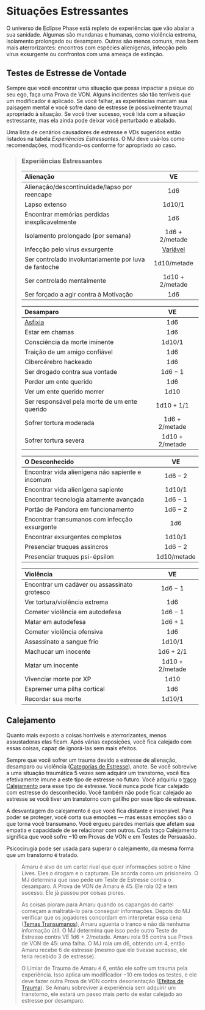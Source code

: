 # Situações Estressantes

O universo de Eclipse Phase está repleto de experiências que vão abalar a sua sanidade. Algumas são mundanas e humanas, como violência extrema, isolamento prolongado ou desamparo. Outras são menos comuns, mas bem mais aterrorizantes: encontros com espécies alienígenas, infecção pelo vírus exsurgente ou confrontos com uma ameaça de extinção.

## Testes de Estresse de Vontade

Sempre que você encontrar uma situação que possa impactar a psique do seu ego, faça uma Prova de VON. Alguns incidentes são tão terríveis que um modificador é aplicado. Se você falhar, as experiências marcam sua paisagem mental e você sofre dano de estresse (e possivelmente trauma) apropriado à situação. Se você tiver sucesso, você lida com a situação estressante, mas ela ainda pode deixar você perturbado e abalado.

Uma lista de cenários causadores de estresse e VDs sugeridos estão listados na tabela _Experiências Estressantes_. O MJ deve usá-los como recomendações, modificando-os conforme for apropriado ao caso.

<blockquote class="table">

### Experiências Estressantes

| Alienação                                             |                    VE                     |
|:----------------------------------------------------- |:-----------------------------------------:|
| Alienação/descontinuidade/lapso por reencape          |                    1d6                    |
| Lapso extenso                                         |                  1d10/1                   |
| Encontrar memórias perdidas inexplicavelmente         |                    1d6                    |
| Isolamento prolongado (por semana)                    |              1d6 + 2/metade               |
| Infecção pelo vírus exsurgente                        | [Variável](../18/13-exsurgent-strains.md) |
| Ser controlado involuntariamente por luva de fantoche |                1d10/metade                |
| Ser controlado mentalmente                            |              1d10 + 2/metade              |
| Ser forçado a agir contra à Motivação                 |                    1d6                    |

| Desamparo                                                 |       VE        |
|:--------------------------------------------------------- |:---------------:|
| [Asfixia](../12/28-environmental-factors.md#asphyxiation) |       1d6       |
| Estar em chamas                                           |       1d6       |
| Consciência da morte iminente                             |     1d10/1      |
| Traição de um amigo confiável                             |       1d6       |
| Cibercérebro hackeado                                     |       1d6       |
| Ser drogado contra sua vontade                            |     1d6 − 1     |
| Perder um ente querido                                    |       1d6       |
| Ver um ente querido morrer                                |      1d10       |
| Ser responsável pela morte de um ente querido             |   1d10 + 1/1    |
| Sofrer tortura moderada                                   | 1d6 + 2/metade  |
| Sofrer tortura severa                                     | 1d10 + 2/metade |

| O Desconhecido                                   |     VE      |
|:------------------------------------------------ |:-----------:|
| Encontrar vida alienígena não sapiente e incomum |   1d6 − 2   |
| Encontrar vida alienígena sapiente               |   1d10/1    |
| Encontrar tecnologia altamente avançada          |   1d6 − 1   |
| Portão de Pandora em funcionamento               |   1d6 − 2   |
| Encontrar transumanos com infecção exsurgente    |     1d6     |
| Encontrar exsurgentes completos                  |   1d10/1    |
| Presenciar truques assincros                     |   1d6 − 2   |
| Presenciar truques psi-épsilon                   | 1d10/metade |

| Violência                                    |       VE        |
|:-------------------------------------------- |:---------------:|
| Encontrar um cadáver ou assassinato grotesco |     1d6 − 1     |
| Ver tortura/violência extrema                |       1d6       |
| Cometer violência em autodefesa              |     1d6 − 1     |
| Matar em autodefesa                          |     1d6 + 1     |
| Cometer violência ofensiva                   |       1d6       |
| Assassinato a sangue frio                    |     1d10/1      |
| Machucar um inocente                         |    1d6 + 2/1    |
| Matar um inocente                            | 1d10 + 2/metade |
| Vivenciar morte por XP                       |      1d10       |
| Espremer uma pilha cortical                  |       1d6       |
| Recordar sua morte                           |     1d10/1      |

</blockquote>

## Calejamento

Quanto mais exposto a coisas horríveis e aterrorizantes, menos assustadoras elas ficam. Após várias exposições, você fica calejado com essas coisas, capaz de ignorá-las sem mais efeitos.

Sempre que você sofrer um trauma devido a estresse de alienação, desamparo ou violência ([Categorias de Estresse](../12/18-mental-health.md#stress-categories)), anote. Se você sobrevive a uma situação traumática 5 vezes sem adquirir um transtorno, você fica efetivamente imune a este tipo de estresse no futuro. Você adquiriu o [traço Calejamento](../04/28-traits.md#hardening) para esse tipo de estresse. Você nunca pode ficar calejado com estresse do desconhecido. Você também não pode ficar calejado ao estresse se você tiver um transtorno com gatilho por esse tipo de estresse.

A desvantagem do calejamento é que você fica distante e insensível. Para poder se proteger, você corta sua emoções — mas essas emoções são o que torna você transumano. Você ergueu paredes mentais que afetam sua empatia e capacidade de se relacionar com outros. Cada traço Calejamento significa que você sofre −10 em Provas de VON e em Testes de Persuasão.

Psicocirugia pode ser usada para superar o calejamento, da mesma forma que um transtorno é tratado.

<blockquote>

Amaru é alvo de um cartel rival que quer informações sobre o Nine Lives. Eles o drogam e o capturam. Ele acorda como um prisioneiro. O MJ determina que isso pede um Teste de Estresse contra o desamparo. A Prova de VON de Amaru é 45. Ele rola 02 e tem sucesso. Ele já passou por coisas piores.

As coisas pioram para Amaru quando os capangas do cartel começam a maltratá-lo para conseguir informações. Depois do MJ verificar que os jogadores concordam em interpretar essa cena ([Temas Transumanos](../17/07-transhuman-themes.md)), Amaru aguenta o tranco e não dá nenhuma informação útil. O MJ determina que isso pede outro Teste de Estresse contra VE 1d6 + 2/metade. Amaru rola 95 contra sua Prova de VON de 45: uma falha. O MJ rola um d6, obtendo um 4, então Amaru recebe 6 de estresse (mesmo que ele tivesse sucesso, ele teria recebido 3 de estresse).

O Limiar de Trauma de Amaru é 6, então ele sofre um trauma pela experiência. Isso aplica um modificador −10 em todos os testes, e ele deve fazer outra Prova de VON contra desorientação ([Efeitos de Trauma](../12/18-mental-health.md#trauma-effects)). Se Amaru sobreviver à experiência sem adquirir um transtorno, ele estará um passo mais perto de estar calejado ao estresse por desamparo.

</blockquote>
